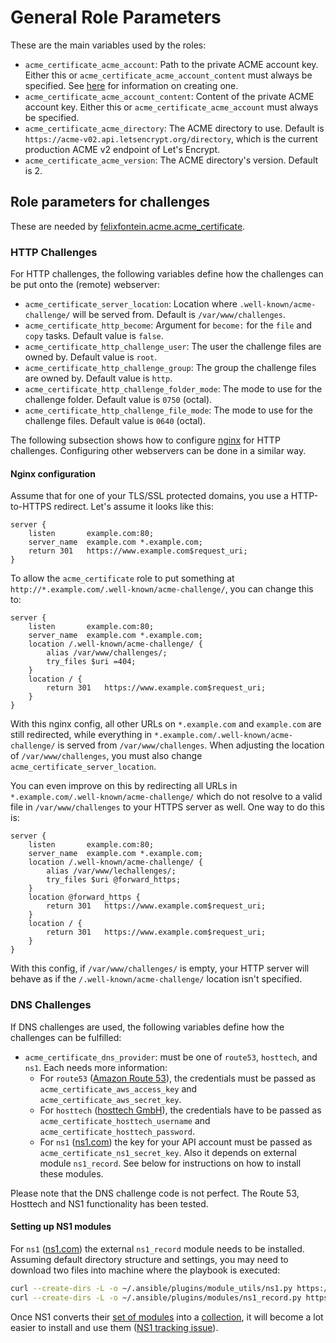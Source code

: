 # General Role Parameters

These are the main variables used by the roles:

- `acme_certificate_acme_account`: Path to the private ACME account key. Either this or `acme_certificate_acme_account_content` must always be specified. See [here](./README.acme-account.md) for information on creating one.
- `acme_certificate_acme_account_content`: Content of the private ACME account key. Either this or `acme_certificate_acme_account` must always be specified.
- `acme_certificate_acme_directory`: The ACME directory to use. Default is `https://acme-v02.api.letsencrypt.org/directory`, which is the current production ACME v2 endpoint of Let's Encrypt.
- `acme_certificate_acme_version`: The ACME directory's version. Default is 2.

## Role parameters for challenges

These are needed by [felixfontein.acme.acme_certificate](./README.acme_certificate.md).

### HTTP Challenges

For HTTP challenges, the following variables define how the challenges can be put onto the (remote) webserver:

- `acme_certificate_server_location`: Location where `.well-known/acme-challenge/` will be served from. Default is `/var/www/challenges`.
- `acme_certificate_http_become`: Argument for `become:` for the `file` and `copy` tasks. Default value is `false`.
- `acme_certificate_http_challenge_user`: The user the challenge files are owned by. Default value is `root`.
- `acme_certificate_http_challenge_group`: The group the challenge files are owned by. Default value is `http`.
- `acme_certificate_http_challenge_folder_mode`: The mode to use for the challenge folder. Default value is `0750` (octal).
- `acme_certificate_http_challenge_file_mode`: The mode to use for the challenge files. Default value is `0640` (octal).

The following subsection shows how to configure [nginx](https://nginx.org/) for HTTP challenges. Configuring other webservers can be done in a similar way.

#### Nginx configuration

Assume that for one of your TLS/SSL protected domains, you use a HTTP-to-HTTPS redirect. Let's assume it looks like this:
```
server {
    listen       example.com:80;
    server_name  example.com *.example.com;
    return 301   https://www.example.com$request_uri;
}
```

To allow the `acme_certificate` role to put something at `http://*.example.com/.well-known/acme-challenge/`, you can change this to:
```
server {
    listen       example.com:80;
    server_name  example.com *.example.com;
    location /.well-known/acme-challenge/ {
        alias /var/www/challenges/;
        try_files $uri =404;
    }
    location / {
        return 301   https://www.example.com$request_uri;
    }
}
```

With this nginx config, all other URLs on `*.example.com` and `example.com` are still redirected, while everything in `*.example.com/.well-known/acme-challenge/` is served from `/var/www/challenges`. When adjusting the location of `/var/www/challenges`, you must also change `acme_certificate_server_location`.

You can even improve on this by redirecting all URLs in `*.example.com/.well-known/acme-challenge/` which do not resolve to a valid file in `/var/www/challenges` to your HTTPS server as well. One way to do this is:
```
server {
    listen       example.com:80;
    server_name  example.com *.example.com;
    location /.well-known/acme-challenge/ {
        alias /var/www/lechallenges/;
        try_files $uri @forward_https;
    }
    location @forward_https {
        return 301   https://www.example.com$request_uri;
    }
    location / {
        return 301   https://www.example.com$request_uri;
    }
}
```

With this config, if `/var/www/challenges/` is empty, your HTTP server will behave as if the `/.well-known/acme-challenge/` location isn't specified.

### DNS Challenges

If DNS challenges are used, the following variables define how the challenges can be fulfilled:

- `acme_certificate_dns_provider`: must be one of `route53`, `hosttech`, and `ns1`. Each needs more information:
  - For `route53` ([Amazon Route 53](https://aws.amazon.com/route53/)), the credentials must be passed as `acme_certificate_aws_access_key` and `acme_certificate_aws_secret_key`.
  - For `hosttech` ([hosttech GmbH](https://www.hosttech.ch/)), the credentials have to be passed as `acme_certificate_hosttech_username` and `acme_certificate_hosttech_password`.
  - For `ns1` ([ns1.com](https://ns1.com)) the key for your API account must be passed as `acme_certificate_ns1_secret_key`. Also it depends on external module `ns1_record`. See below for instructions on how to install these modules.

Please note that the DNS challenge code is not perfect. The Route 53, Hosttech and NS1 functionality has been tested.

#### Setting up NS1 modules

For `ns1` ([ns1.com](https://ns1.com)) the external `ns1_record` module needs to be installed. Assuming default directory structure and settings, you may need to download two files into machine where the playbook is executed:

```bash
curl --create-dirs -L -o ~/.ansible/plugins/module_utils/ns1.py https://github.com/ns1/ns1-ansible-modules/raw/master/module_utils/ns1.py
curl --create-dirs -L -o ~/.ansible/plugins/modules/ns1_record.py https://github.com/ns1/ns1-ansible-modules/raw/master/library/ns1_record.py
```

Once NS1 converts their [set of modules](https://github.com/ns1/ns1-ansible-modules) into a [collection](https://docs.ansible.com/ansible/latest/dev_guide/developing_collections.html), it will become a lot easier to install and use them ([NS1 tracking issue](https://github.com/ns1/ns1-ansible-modules/issues/32)).
